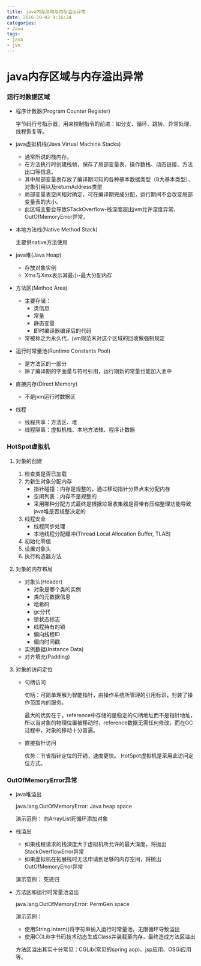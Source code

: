 ```yaml
---
title: java内存区域与内存溢出异常
date: 2016-10-02 9:16:24
categories: 
- Java
tags:
- java
- jvm
---
```


# java内存区域与内存溢出异常

### 运行时数据区域

* 程序计数器(Program Counter Register)

    字节码行号指示器，用来控制指令的前进：如分支、循环、跳转、异常处理、线程恢复等。
* java虚拟机栈(Java Virtual Machine Stacks)
    
    * 通常所说的栈内存。
    * 在方法执行时创建栈帧，保存了局部变量表、操作数栈、动态链接、方法出口等信息。
    * 其中局部变量表存放了编译期可知的各种基本数据类型（8大基本类型）、对象引用以及returnAddress类型
    * 局部变量表空间相对确定，可在编译期完成分配，运行期间不会改变局部变量表的大小。
    * 此区域主要会导致STackOverflow-栈深度超出jvm允许深度异常、OutOfMemoryError异常。
* 本地方法栈(Native Method Stack)
    
    主要供native方法使用
* java堆(Java Heap)
    
    * 存放对象实例
    * Xms与Xmx表示其最小-最大分配内存
   
* 方法区(Method Area)

    * 主要存储：
        * 类信息
        * 常量
        * 静态变量
        * 即时编译器编译后的代码
    * 常被称之为永久代，jvm规范未对这个区域的回收做强制规定
    
* 运行时常量池(Runtime Constants Pool)

    * 是方法区的一部分
    * 除了编译期的字面量与符号引用，运行期新的常量也能加入池中

* 直接内存(Direct Memory)

    * 不是jvm运行时数据区

* 线程
    * 线程共享：方法区、堆
    * 线程隔离：虚拟机栈、本地方法栈、程序计数器
    
### HotSpot虚拟机

1. 对象的创建
    
    1. 检查类是否已加载
    2. 为新生对象分配内存
        * 指针碰撞：内存是规整的，通过移动指针分界点来分配内存
        * 空闲列表：内存不是规整的
        * 采用哪种分配方式最终是根据垃圾收集器是否带有压缩整理功能导致java堆是否规整决定的
    3. 线程安全
        * 线程同步处理
        * 本地线程分配缓冲(Thread Local Allocation Buffer, TLAB)
    4. 初始化零值
    5. 设置对象头 
    6. 执行构造器方法<init>
2. 对象的内存布局
    
    * 对象头(Header)
        * 对象是哪个类的实例
        * 类的元数据信息
        * 哈希码
        * gc分代
        * 锁状态标志
        * 线程持有的锁
        * 偏向线程ID
        * 偏向时间戳
    * 实例数据(Instance Data)
    * 对齐填充(Padding)
3. 对象的访问定位
    * 句柄访问
        
        句柄：可简单理解为智能指针，由操作系统所管理的引用标识，封装了操作范围内的服务。

        最大的优势在于，reference中存储的是稳定的句柄地址而不是指针地址，所以当对象的物理位置被移动时，reference数据无需任何修改，而在GC过程中，对象的移动十分普遍。
    * 直接指针访问

        优势：节省指针定位的开销，速度更快。
        HotSpot虚拟机是采用此访问定位方式。

### OutOfMemoryError异常

* java堆溢出

    java.lang.OutOfMemoryError: Java heap space

    演示范例： 向ArrayList死循环添加对象

* 栈溢出
    * 如果线程请求的栈深度大于虚拟机所允许的最大深度，将抛出StackOverflowError异常
    * 如果虚拟机在拓展栈时无法申请到足够的内存空间，将抛出OutOfMemoryError异常

    演示范例： 死递归

* 方法区和运行时常量池溢出
    
    java.lang.OutOfMemoryError: PermGen space

    演示范例： 
    * 使用String.intern()将字符串纳入运行时常量池，无限循环导致溢出
    * 使用CGLib字节码技术动态生成Class并装载至内存，最终造成方法区溢出

    方法区溢出其实十分常见：CGLib(常见的spring aop)、jsp应用、OSGi应用等。
